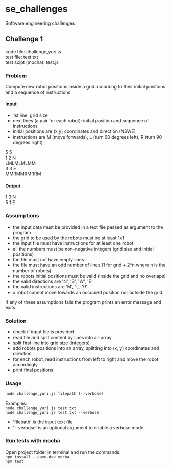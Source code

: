 # se_challenges
Software engineering challenges

## Challenge 1
code file: challenge_yuri.js  
test file: test.txt  
test scipt (mocha): test.js

### Problem
Compute new robot positions inside a grid according to their initial positions and a sequence of instructions

#### Input
- 1st line: grid size
- next lines (a pair for each robot): initial position and sequence of instructions
- initial positions are (x,y) coordinates and direction (NSWE)
- instructions are M (move forwards), L (turn 90 degrees left), R (turn 90 degrees right)

5 5  
1 2 N  
LMLMLMLMM  
3 3 E  
MMRMMRMRRM

#### Output
1 3 N  
5 1 E

### Assumptions
- the input data must be provided in a text file passed as argument to the program
- the grid to be used by the robots must be at least 1x1
- the input file must have instructions for at least one robot
- all the numbers must be non-negative integers (grid size and initial positions)
- the file must not have empty lines
- the file must have an odd number of lines (1 for grid + 2*n where n is the number of robots)
- the robots initial positions must be valid (inside the grid and no overlaps)
- the valid directions are 'N', 'S', 'W', 'E'
- the valid instructions are 'M', 'L', 'R'
- a robot cannot move towards an occupied position nor outside the grid

If any of these assumptions fails the program prints an error message and exits

### Solution
- check if input file is provided
- read file and split content by lines into an array
- split first line into grid size (integers)
- add robots positions into an array, splitting into (x, y) coordinates and direction
- for each robot, read instructions from left to right and move the robot accordingly
- print final positions

### Usage
`node challenge_yuri.js filepath [--verbose]`  

Examples:  
`node challenge_yuri.js test.txt`  
`node challenge_yuri.js test.txt --verbose`

- 'filepath' is the input text file
- '--verbose' is an optional argument to enable a verbose mode

### Run tests with mocha
Open project folder in terminal and run the commands:  
`npm install --save-dev mocha`  
`npm test`




